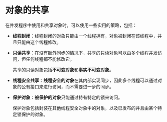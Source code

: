 # 对象的共享

在并发程序中使用和共享对象时，可以使用一些实用的策略，包括：

* **线程封闭**：线程封闭的对象只能由一个线程拥有，对象被封闭在该线程中，并且只能由这个线程修改。
*   **只读共享**：在没有额外同步的情况下，共享的只读对象可以由多个线程并发访问，但任何线程都不能修改它。

    共享的只读对象包括**不可变对象**和**事实不可变对象**。
* **线程安全共享**：**线程安全的对象**在其内部实现同步，因此多个线程可以通过对象的公有接口来进行访问，而不需要进一步的同步。
*   **保护对象**：**被保护的对象**只能通过持有特定的锁来访问。

    保护对象包括封装在其他线程安全对象中的对象，以及已发布的并且由某个特定锁保护的对象。
